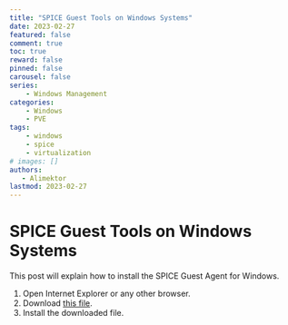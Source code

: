```yaml
---
title: "SPICE Guest Tools on Windows Systems"
date: 2023-02-27
featured: false
comment: true
toc: true
reward: false
pinned: false
carousel: false
series:
    - Windows Management
categories:
    - Windows
    - PVE
tags:
    - windows
    - spice
    - virtualization
# images: []
authors:
   - Alimektor
lastmod: 2023-02-27
---
```


# SPICE Guest Tools on Windows Systems #

This post will explain how to install the SPICE Guest Agent for Windows.

<!--more-->

1. Open Internet Explorer or any other browser.
2. Download [this file](https://www.spice-space.org/download/windows/spice-guest-tools/spice-guest-tools-latest.exe).
3. Install the downloaded file.
